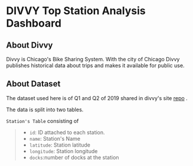 # DIVVY Top Station Analysis Dashboard

## About Divvy

Divvy is Chicago's Bike Sharing System. With the city of Chicago Divvy publishes historical data about trips and makes it available for public use.

## About Dataset

The dataset used here is of Q1 and Q2 of 2019 shared in divvy's site [repo](https://www.divvybikes.com/system-data) .

The data is split into two tables.

```Station's Table``` consisting of

>* ```id```: ID attached to each station.
>* ```name```: Station's Name
>* ```latitude```: Station latitude
>* ```longitude```: Station longitude
>* ```docks```:number of docks at the station




